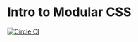 # Intro to Modular CSS

[![Circle CI](https://circleci.com/gh/rangle/intro-to-modular-css.svg?style=svg)](https://circleci.com/gh/rangle/intro-to-modular-css)

